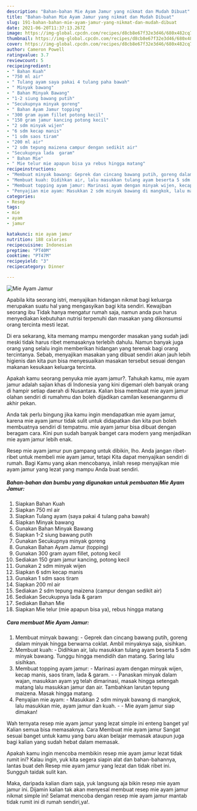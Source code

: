 ```yaml
---
description: "Bahan-bahan Mie Ayam Jamur yang nikmat dan Mudah Dibuat"
title: "Bahan-bahan Mie Ayam Jamur yang nikmat dan Mudah Dibuat"
slug: 191-bahan-bahan-mie-ayam-jamur-yang-nikmat-dan-mudah-dibuat
date: 2021-06-20T11:37:13.267Z
image: https://img-global.cpcdn.com/recipes/d8cb8e67f32e3d46/680x482cq70/mie-ayam-jamur-foto-resep-utama.jpg
thumbnail: https://img-global.cpcdn.com/recipes/d8cb8e67f32e3d46/680x482cq70/mie-ayam-jamur-foto-resep-utama.jpg
cover: https://img-global.cpcdn.com/recipes/d8cb8e67f32e3d46/680x482cq70/mie-ayam-jamur-foto-resep-utama.jpg
author: Cameron Powell
ratingvalue: 3.7
reviewcount: 5
recipeingredient:
- " Bahan Kuah"
- "750 ml air"
- " Tulang ayam saya pakai 4 tulang paha bawah"
- " Minyak bawang"
- " Bahan Minyak Bawang"
- "1-2 siung bawang putih"
- "Secukupnya minyak goreng"
- " Bahan Ayam Jamur topping"
- "300 gram ayam fillet potong kecil"
- "150 gram jamur kancing potong kecil"
- "2 sdm minyak wijen"
- "6 sdm kecap manis"
- "1 sdm saos tiram"
- "200 ml air"
- "2 sdm tepung maizena campur dengan sedikit air"
- "Secukupnya lada  garam"
- " Bahan Mie"
- " Mie telur mie apapun bisa ya rebus hingga matang"
recipeinstructions:
- "Membuat minyak bawang: Geprek dan cincang bawang putih, goreng dalam minyak hingga berwarna coklat. Ambil minyaknya saja, sisihkan."
- "Membuat kuah: Didihkan air, lalu masukkan tulang ayam beserta 5 sdm minyak bawang. Tunggu hingga mendidih dan matang. Saring lalu sisihkan."
- "Membuat topping ayam jamur: Marinasi ayam dengan minyak wijen, kecap manis, saos tiram, lada &amp; garam.   Panaskan minyak dalam wajan, masukkan ayam yg telah dimarinasi, masak hingga setengah matang lalu masukkan jamur dan air. Tambahkan larutan tepung maizena. Masak hingga matang."
- "Penyajian mie ayam: Masukkan 2 sdm minyak bawang di mangkok, lalu masukkan mie, ayam jamur dan kuah.   Mie ayam jamur siap dimakan!"
categories:
- Resep
tags:
- mie
- ayam
- jamur

katakunci: mie ayam jamur 
nutrition: 188 calories
recipecuisine: Indonesian
preptime: "PT40M"
cooktime: "PT47M"
recipeyield: "3"
recipecategory: Dinner

---
```



![Mie Ayam Jamur](https://img-global.cpcdn.com/recipes/d8cb8e67f32e3d46/680x482cq70/mie-ayam-jamur-foto-resep-utama.jpg)

Apabila kita seorang istri, menyajikan hidangan nikmat bagi keluarga merupakan suatu hal yang mengasyikan bagi kita sendiri. Kewajiban seorang ibu Tidak hanya mengatur rumah saja, namun anda pun harus menyediakan kebutuhan nutrisi terpenuhi dan masakan yang dikonsumsi orang tercinta mesti lezat.

Di era  sekarang, kita memang mampu mengorder masakan yang sudah jadi meski tidak harus ribet memasaknya terlebih dahulu. Namun banyak juga orang yang selalu ingin memberikan hidangan yang terenak bagi orang tercintanya. Sebab, menyajikan masakan yang dibuat sendiri akan jauh lebih higienis dan kita pun bisa menyesuaikan masakan tersebut sesuai dengan makanan kesukaan keluarga tercinta. 



Apakah kamu seorang penyuka mie ayam jamur?. Tahukah kamu, mie ayam jamur adalah sajian khas di Indonesia yang kini digemari oleh banyak orang di hampir setiap daerah di Nusantara. Kalian bisa membuat mie ayam jamur olahan sendiri di rumahmu dan boleh dijadikan camilan kesenanganmu di akhir pekan.

Anda tak perlu bingung jika kamu ingin mendapatkan mie ayam jamur, karena mie ayam jamur tidak sulit untuk didapatkan dan kita pun boleh membuatnya sendiri di tempatmu. mie ayam jamur bisa dibuat dengan beragam cara. Kini pun sudah banyak banget cara modern yang menjadikan mie ayam jamur lebih enak.

Resep mie ayam jamur pun gampang untuk dibikin, lho. Anda jangan ribet-ribet untuk membeli mie ayam jamur, tetapi Kita dapat menyajikan sendiri di rumah. Bagi Kamu yang akan mencobanya, inilah resep menyajikan mie ayam jamur yang lezat yang mampu Anda buat sendiri.

<!--inarticleads1-->

##### Bahan-bahan dan bumbu yang digunakan untuk pembuatan Mie Ayam Jamur:

1. Siapkan  Bahan Kuah
1. Siapkan 750 ml air
1. Siapkan  Tulang ayam (saya pakai 4 tulang paha bawah)
1. Siapkan  Minyak bawang
1. Gunakan  Bahan Minyak Bawang
1. Siapkan 1-2 siung bawang putih
1. Gunakan Secukupnya minyak goreng
1. Gunakan  Bahan Ayam Jamur (topping)
1. Gunakan 300 gram ayam fillet, potong kecil
1. Sediakan 150 gram jamur kancing, potong kecil
1. Gunakan 2 sdm minyak wijen
1. Siapkan 6 sdm kecap manis
1. Gunakan 1 sdm saos tiram
1. Siapkan 200 ml air
1. Sediakan 2 sdm tepung maizena (campur dengan sedikit air)
1. Sediakan Secukupnya lada &amp; garam
1. Sediakan  Bahan Mie
1. Siapkan  Mie telur (mie apapun bisa ya), rebus hingga matang




<!--inarticleads2-->

##### Cara membuat Mie Ayam Jamur:

1. Membuat minyak bawang: - Geprek dan cincang bawang putih, goreng dalam minyak hingga berwarna coklat. Ambil minyaknya saja, sisihkan.
1. Membuat kuah: - Didihkan air, lalu masukkan tulang ayam beserta 5 sdm minyak bawang. Tunggu hingga mendidih dan matang. Saring lalu sisihkan.
1. Membuat topping ayam jamur: - Marinasi ayam dengan minyak wijen, kecap manis, saos tiram, lada &amp; garam.  -  - Panaskan minyak dalam wajan, masukkan ayam yg telah dimarinasi, masak hingga setengah matang lalu masukkan jamur dan air. Tambahkan larutan tepung maizena. Masak hingga matang.
1. Penyajian mie ayam: - Masukkan 2 sdm minyak bawang di mangkok, lalu masukkan mie, ayam jamur dan kuah.  -  - Mie ayam jamur siap dimakan!




Wah ternyata resep mie ayam jamur yang lezat simple ini enteng banget ya! Kalian semua bisa memasaknya. Cara Membuat mie ayam jamur Sangat sesuai banget untuk kamu yang baru akan belajar memasak ataupun juga bagi kalian yang sudah hebat dalam memasak.

Apakah kamu ingin mencoba membikin resep mie ayam jamur lezat tidak rumit ini? Kalau ingin, yuk kita segera siapin alat dan bahan-bahannya, lantas buat deh Resep mie ayam jamur yang lezat dan tidak ribet ini. Sungguh taidak sulit kan. 

Maka, daripada kalian diam saja, yuk langsung aja bikin resep mie ayam jamur ini. Dijamin kalian tak akan menyesal membuat resep mie ayam jamur nikmat simple ini! Selamat mencoba dengan resep mie ayam jamur mantab tidak rumit ini di rumah sendiri,ya!.


